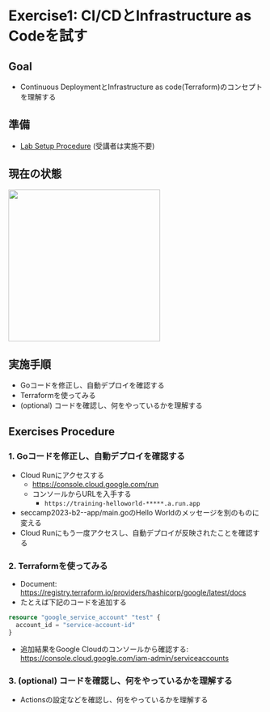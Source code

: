 # Exercise1: CI/CDとInfrastructure as Codeを試す
## Goal
- Continuous DeploymentとInfrastructure as code(Terraform)のコンセプトを理解する

## 準備
- [Lab Setup Procedure](lab-setup.md) (受講者は実施不要)

## 現在の状態

<kbd> <img src="https://user-images.githubusercontent.com/1150301/183403529-505390f7-ecfe-4cd4-9356-c7fcedfa5801.png" height="300"> </kbd>

## 実施手順
- Goコードを修正し、自動デプロイを確認する
- Terraformを使ってみる
- (optional) コードを確認し、何をやっているかを理解する

## Exercises Procedure
### 1. Goコードを修正し、自動デプロイを確認する
- Cloud Runにアクセスする
  - https://console.cloud.google.com/run
  - コンソールからURLを入手する
    - `https://training-helloworld-*****.a.run.app`
- seccamp2023-b2-<name>-app/main.goのHello Worldのメッセージを別のものに変える
- Cloud Runにもう一度アクセスし、自動デプロイが反映されたことを確認する

### 2. Terraformを使ってみる
- Document: https://registry.terraform.io/providers/hashicorp/google/latest/docs
- たとえば下記のコードを追加する
```terraform
resource "google_service_account" "test" {
  account_id = "service-account-id"
}
```

- 追加結果をGoogle Cloudのコンソールから確認する: https://console.cloud.google.com/iam-admin/serviceaccounts

### 3. (optional) コードを確認し、何をやっているかを理解する
- Actionsの設定などを確認し、何をやっているかを理解する
